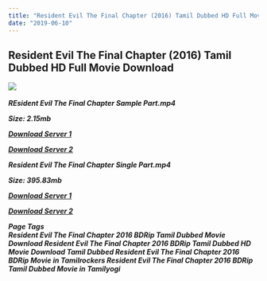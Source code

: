 ```yaml
---
title: "Resident Evil The Final Chapter (2016) Tamil Dubbed HD Full Movie Download"
date: "2019-06-10"
---
```


## Resident Evil The Final Chapter (2016) Tamil Dubbed HD Full Movie Download

![](https://images.moviebuff.com/bceec76d-ebf6-4acd-af9f-9fb2f4b7f71d?w=1000) 

_**REsident Evil The Final Chapter Sample Part.mp4**_

_**Size: 2.15mb**_

[_**Download Server 1**_](http://p1.wetransfer.vip/files/Tamil{c159298fb141cbadc7232f68964181f47c3dba5abf1fc31c2462b14f0846cd70}20Dubbed{c159298fb141cbadc7232f68964181f47c3dba5abf1fc31c2462b14f0846cd70}20Movies/Tamil{c159298fb141cbadc7232f68964181f47c3dba5abf1fc31c2462b14f0846cd70}20Recent{c159298fb141cbadc7232f68964181f47c3dba5abf1fc31c2462b14f0846cd70}20Dubbed{c159298fb141cbadc7232f68964181f47c3dba5abf1fc31c2462b14f0846cd70}20Movies/Resident{c159298fb141cbadc7232f68964181f47c3dba5abf1fc31c2462b14f0846cd70}20Evil{c159298fb141cbadc7232f68964181f47c3dba5abf1fc31c2462b14f0846cd70}20The{c159298fb141cbadc7232f68964181f47c3dba5abf1fc31c2462b14f0846cd70}20Final{c159298fb141cbadc7232f68964181f47c3dba5abf1fc31c2462b14f0846cd70}20Chapter{c159298fb141cbadc7232f68964181f47c3dba5abf1fc31c2462b14f0846cd70}20(2016)/Resident{c159298fb141cbadc7232f68964181f47c3dba5abf1fc31c2462b14f0846cd70}20Evil{c159298fb141cbadc7232f68964181f47c3dba5abf1fc31c2462b14f0846cd70}20The{c159298fb141cbadc7232f68964181f47c3dba5abf1fc31c2462b14f0846cd70}20Final{c159298fb141cbadc7232f68964181f47c3dba5abf1fc31c2462b14f0846cd70}20Chapter{c159298fb141cbadc7232f68964181f47c3dba5abf1fc31c2462b14f0846cd70}20(2016){c159298fb141cbadc7232f68964181f47c3dba5abf1fc31c2462b14f0846cd70}20BDRip/Resident{c159298fb141cbadc7232f68964181f47c3dba5abf1fc31c2462b14f0846cd70}20Evil{c159298fb141cbadc7232f68964181f47c3dba5abf1fc31c2462b14f0846cd70}20The{c159298fb141cbadc7232f68964181f47c3dba5abf1fc31c2462b14f0846cd70}20Final{c159298fb141cbadc7232f68964181f47c3dba5abf1fc31c2462b14f0846cd70}20Chapter{c159298fb141cbadc7232f68964181f47c3dba5abf1fc31c2462b14f0846cd70}20(2016){c159298fb141cbadc7232f68964181f47c3dba5abf1fc31c2462b14f0846cd70}20Sample{c159298fb141cbadc7232f68964181f47c3dba5abf1fc31c2462b14f0846cd70}20(640x360).mp4)

[_**Download Server 2**_](http://p1.wetransfer.vip/files/Tamil{c159298fb141cbadc7232f68964181f47c3dba5abf1fc31c2462b14f0846cd70}20Dubbed{c159298fb141cbadc7232f68964181f47c3dba5abf1fc31c2462b14f0846cd70}20Movies/Tamil{c159298fb141cbadc7232f68964181f47c3dba5abf1fc31c2462b14f0846cd70}20Recent{c159298fb141cbadc7232f68964181f47c3dba5abf1fc31c2462b14f0846cd70}20Dubbed{c159298fb141cbadc7232f68964181f47c3dba5abf1fc31c2462b14f0846cd70}20Movies/Resident{c159298fb141cbadc7232f68964181f47c3dba5abf1fc31c2462b14f0846cd70}20Evil{c159298fb141cbadc7232f68964181f47c3dba5abf1fc31c2462b14f0846cd70}20The{c159298fb141cbadc7232f68964181f47c3dba5abf1fc31c2462b14f0846cd70}20Final{c159298fb141cbadc7232f68964181f47c3dba5abf1fc31c2462b14f0846cd70}20Chapter{c159298fb141cbadc7232f68964181f47c3dba5abf1fc31c2462b14f0846cd70}20(2016)/Resident{c159298fb141cbadc7232f68964181f47c3dba5abf1fc31c2462b14f0846cd70}20Evil{c159298fb141cbadc7232f68964181f47c3dba5abf1fc31c2462b14f0846cd70}20The{c159298fb141cbadc7232f68964181f47c3dba5abf1fc31c2462b14f0846cd70}20Final{c159298fb141cbadc7232f68964181f47c3dba5abf1fc31c2462b14f0846cd70}20Chapter{c159298fb141cbadc7232f68964181f47c3dba5abf1fc31c2462b14f0846cd70}20(2016){c159298fb141cbadc7232f68964181f47c3dba5abf1fc31c2462b14f0846cd70}20BDRip/Resident{c159298fb141cbadc7232f68964181f47c3dba5abf1fc31c2462b14f0846cd70}20Evil{c159298fb141cbadc7232f68964181f47c3dba5abf1fc31c2462b14f0846cd70}20The{c159298fb141cbadc7232f68964181f47c3dba5abf1fc31c2462b14f0846cd70}20Final{c159298fb141cbadc7232f68964181f47c3dba5abf1fc31c2462b14f0846cd70}20Chapter{c159298fb141cbadc7232f68964181f47c3dba5abf1fc31c2462b14f0846cd70}20(2016){c159298fb141cbadc7232f68964181f47c3dba5abf1fc31c2462b14f0846cd70}20Sample{c159298fb141cbadc7232f68964181f47c3dba5abf1fc31c2462b14f0846cd70}20(640x360).mp4)

_**Resident Evil The Final Chapter Single Part.mp4**_

_**Size: 395.83mb**_

[_**Download Server 1**_](http://p1.wetransfer.vip/files/Tamil{c159298fb141cbadc7232f68964181f47c3dba5abf1fc31c2462b14f0846cd70}20Dubbed{c159298fb141cbadc7232f68964181f47c3dba5abf1fc31c2462b14f0846cd70}20Movies/Tamil{c159298fb141cbadc7232f68964181f47c3dba5abf1fc31c2462b14f0846cd70}20Recent{c159298fb141cbadc7232f68964181f47c3dba5abf1fc31c2462b14f0846cd70}20Dubbed{c159298fb141cbadc7232f68964181f47c3dba5abf1fc31c2462b14f0846cd70}20Movies/Resident{c159298fb141cbadc7232f68964181f47c3dba5abf1fc31c2462b14f0846cd70}20Evil{c159298fb141cbadc7232f68964181f47c3dba5abf1fc31c2462b14f0846cd70}20The{c159298fb141cbadc7232f68964181f47c3dba5abf1fc31c2462b14f0846cd70}20Final{c159298fb141cbadc7232f68964181f47c3dba5abf1fc31c2462b14f0846cd70}20Chapter{c159298fb141cbadc7232f68964181f47c3dba5abf1fc31c2462b14f0846cd70}20(2016)/Resident{c159298fb141cbadc7232f68964181f47c3dba5abf1fc31c2462b14f0846cd70}20Evil{c159298fb141cbadc7232f68964181f47c3dba5abf1fc31c2462b14f0846cd70}20The{c159298fb141cbadc7232f68964181f47c3dba5abf1fc31c2462b14f0846cd70}20Final{c159298fb141cbadc7232f68964181f47c3dba5abf1fc31c2462b14f0846cd70}20Chapter{c159298fb141cbadc7232f68964181f47c3dba5abf1fc31c2462b14f0846cd70}20(2016){c159298fb141cbadc7232f68964181f47c3dba5abf1fc31c2462b14f0846cd70}20BDRip/Resident{c159298fb141cbadc7232f68964181f47c3dba5abf1fc31c2462b14f0846cd70}20Evil{c159298fb141cbadc7232f68964181f47c3dba5abf1fc31c2462b14f0846cd70}20The{c159298fb141cbadc7232f68964181f47c3dba5abf1fc31c2462b14f0846cd70}20Final{c159298fb141cbadc7232f68964181f47c3dba5abf1fc31c2462b14f0846cd70}20Chapter{c159298fb141cbadc7232f68964181f47c3dba5abf1fc31c2462b14f0846cd70}20(2016){c159298fb141cbadc7232f68964181f47c3dba5abf1fc31c2462b14f0846cd70}20Single{c159298fb141cbadc7232f68964181f47c3dba5abf1fc31c2462b14f0846cd70}20Part{c159298fb141cbadc7232f68964181f47c3dba5abf1fc31c2462b14f0846cd70}20(640x360).mp4)

[_**Download Server 2**_](http://p1.wetransfer.vip/files/Tamil{c159298fb141cbadc7232f68964181f47c3dba5abf1fc31c2462b14f0846cd70}20Dubbed{c159298fb141cbadc7232f68964181f47c3dba5abf1fc31c2462b14f0846cd70}20Movies/Tamil{c159298fb141cbadc7232f68964181f47c3dba5abf1fc31c2462b14f0846cd70}20Recent{c159298fb141cbadc7232f68964181f47c3dba5abf1fc31c2462b14f0846cd70}20Dubbed{c159298fb141cbadc7232f68964181f47c3dba5abf1fc31c2462b14f0846cd70}20Movies/Resident{c159298fb141cbadc7232f68964181f47c3dba5abf1fc31c2462b14f0846cd70}20Evil{c159298fb141cbadc7232f68964181f47c3dba5abf1fc31c2462b14f0846cd70}20The{c159298fb141cbadc7232f68964181f47c3dba5abf1fc31c2462b14f0846cd70}20Final{c159298fb141cbadc7232f68964181f47c3dba5abf1fc31c2462b14f0846cd70}20Chapter{c159298fb141cbadc7232f68964181f47c3dba5abf1fc31c2462b14f0846cd70}20(2016)/Resident{c159298fb141cbadc7232f68964181f47c3dba5abf1fc31c2462b14f0846cd70}20Evil{c159298fb141cbadc7232f68964181f47c3dba5abf1fc31c2462b14f0846cd70}20The{c159298fb141cbadc7232f68964181f47c3dba5abf1fc31c2462b14f0846cd70}20Final{c159298fb141cbadc7232f68964181f47c3dba5abf1fc31c2462b14f0846cd70}20Chapter{c159298fb141cbadc7232f68964181f47c3dba5abf1fc31c2462b14f0846cd70}20(2016){c159298fb141cbadc7232f68964181f47c3dba5abf1fc31c2462b14f0846cd70}20BDRip/Resident{c159298fb141cbadc7232f68964181f47c3dba5abf1fc31c2462b14f0846cd70}20Evil{c159298fb141cbadc7232f68964181f47c3dba5abf1fc31c2462b14f0846cd70}20The{c159298fb141cbadc7232f68964181f47c3dba5abf1fc31c2462b14f0846cd70}20Final{c159298fb141cbadc7232f68964181f47c3dba5abf1fc31c2462b14f0846cd70}20Chapter{c159298fb141cbadc7232f68964181f47c3dba5abf1fc31c2462b14f0846cd70}20(2016){c159298fb141cbadc7232f68964181f47c3dba5abf1fc31c2462b14f0846cd70}20Single{c159298fb141cbadc7232f68964181f47c3dba5abf1fc31c2462b14f0846cd70}20Part{c159298fb141cbadc7232f68964181f47c3dba5abf1fc31c2462b14f0846cd70}20(640x360).mp4)

_**Page Tags  
Resident Evil The Final Chapter 2016 BDRip Tamil Dubbed Movie Download Resident Evil The Final Chapter 2016 BDRip Tamil Dubbed HD Movie Download Tamil Dubbed Resident Evil The Final Chapter 2016 BDRip Movie in Tamilrockers Resident Evil The Final Chapter 2016 BDRip Tamil Dubbed Movie in Tamilyogi**_
